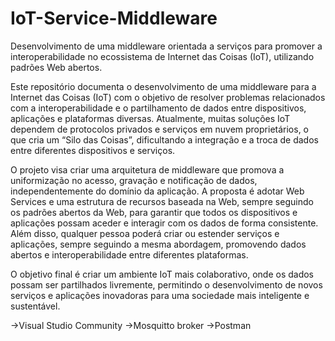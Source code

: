 # IoT-Service-Middleware
Desenvolvimento de uma middleware orientada a serviços para promover a interoperabilidade no ecossistema de Internet das Coisas (IoT), utilizando padrões Web abertos.

Este repositório documenta o desenvolvimento de uma middleware para a Internet das Coisas (IoT) com o objetivo de resolver problemas relacionados com a interoperabilidade e o partilhamento de dados entre dispositivos, aplicações e plataformas diversas. Atualmente, muitas soluções IoT dependem de protocolos privados e serviços em nuvem proprietários, o que cria um “Silo das Coisas”, dificultando a integração e a troca de dados entre diferentes dispositivos e serviços.

O projeto visa criar uma arquitetura de middleware que promova a uniformização no acesso, gravação e notificação de dados, independentemente do domínio da aplicação. A proposta é adotar Web Services e uma estrutura de recursos baseada na Web, sempre seguindo os padrões abertos da Web, para garantir que todos os dispositivos e aplicações possam aceder e interagir com os dados de forma consistente. Além disso, qualquer pessoa poderá criar ou estender serviços e aplicações, sempre seguindo a mesma abordagem, promovendo dados abertos e interoperabilidade entre diferentes plataformas.

O objetivo final é criar um ambiente IoT mais colaborativo, onde os dados possam ser partilhados livremente, permitindo o desenvolvimento de novos serviços e aplicações inovadoras para uma sociedade mais inteligente e sustentável.

->Visual Studio Community 
->Mosquitto broker
->Postman
